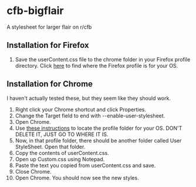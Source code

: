 cfb-bigflair
============

A stylesheet for larger flair on r/cfb

Installation for Firefox
------------------------
1. Save the userContent.css file to the chrome folder in your Firefox
profile directory. Click
[here](https://support.mozilla.org/en-US/kb/profiles-where-firefox-stores-user-data#w_how-do-i-find-my-profile)
to find where the Firefox profile is for your OS.

Installation for Chrome
-----------------------
I haven't actually tested these, but they seem like they should work.

1. Right click your Chrome shortcut and click Properties.
2. Change the Target field to end with --enable-user-stylesheet.
3. Open Chrome.
4. Use [these instructions](https://support.google.com/chrome/bin/answer.py?hl=en&answer=142059) to locate the profile folder for your OS. DON'T DELETE IT, JUST GO TO WHERE IT IS.
5. Now, in that profile folder, there should be another folder called User StyleSheet. Open that folder.
6. Copy the contents of userContent.css.
7. Open up Custom.css using Notepad.
8. Paste the text you copied from userContent.css and save.
9. Close Chrome.
10. Open Chrome. You should now see the new styles.
